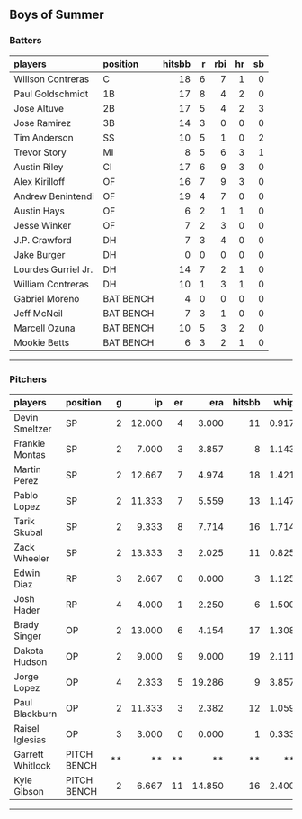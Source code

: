 ## Boys of Summer

### Batters

 
|players             |position  | hitsbb|  r| rbi| hr| sb| 
|:-------------------|:---------|------:|--:|---:|--:|--:| 
|Willson Contreras   |C         |     18|  6|   7|  1|  0| 
|Paul Goldschmidt    |1B        |     17|  8|   4|  2|  0| 
|Jose Altuve         |2B        |     17|  5|   4|  2|  3| 
|Jose Ramirez        |3B        |     14|  3|   0|  0|  0| 
|Tim Anderson        |SS        |     10|  5|   1|  0|  2| 
|Trevor Story        |MI        |      8|  5|   6|  3|  1| 
|Austin Riley        |CI        |     17|  6|   9|  3|  0| 
|Alex Kirilloff      |OF        |     16|  7|   9|  3|  0| 
|Andrew Benintendi   |OF        |     19|  4|   7|  0|  0| 
|Austin Hays         |OF        |      6|  2|   1|  1|  0| 
|Jesse Winker        |OF        |      7|  2|   3|  0|  0| 
|J.P. Crawford       |DH        |      7|  3|   4|  0|  0| 
|Jake Burger         |DH        |      0|  0|   0|  0|  0| 
|Lourdes Gurriel Jr. |DH        |     14|  7|   2|  1|  0| 
|William Contreras   |DH        |     10|  1|   3|  1|  0| 
|Gabriel Moreno      |BAT BENCH |      4|  0|   0|  0|  0| 
|Jeff McNeil         |BAT BENCH |      7|  3|   1|  0|  0| 
|Marcell Ozuna       |BAT BENCH |     10|  5|   3|  2|  0| 
|Mookie Betts        |BAT BENCH |      6|  3|   2|  1|  0| 


* * *

### Pitchers

 
|players          |position    |  g|     ip| er|    era| hitsbb|  whip| so|  w| sv| 
|:----------------|:-----------|--:|------:|--:|------:|------:|-----:|--:|--:|--:| 
|Devin Smeltzer   |SP          |  2| 12.000|  4|  3.000|     11| 0.917| 12|  0|  0| 
|Frankie Montas   |SP          |  2|  7.000|  3|  3.857|      8| 1.143|  8|  0|  0| 
|Martin Perez     |SP          |  2| 12.667|  7|  4.974|     18| 1.421| 10|  2|  0| 
|Pablo Lopez      |SP          |  2| 11.333|  7|  5.559|     13| 1.147| 10|  0|  0| 
|Tarik Skubal     |SP          |  2|  9.333|  8|  7.714|     16| 1.714|  6|  0|  0| 
|Zack Wheeler     |SP          |  2| 13.333|  3|  2.025|     11| 0.825| 13|  1|  0| 
|Edwin Diaz       |RP          |  3|  2.667|  0|  0.000|      3| 1.125|  6|  0|  2| 
|Josh Hader       |RP          |  4|  4.000|  1|  2.250|      6| 1.500|  7|  0|  3| 
|Brady Singer     |OP          |  2| 13.000|  6|  4.154|     17| 1.308| 14|  0|  0| 
|Dakota Hudson    |OP          |  2|  9.000|  9|  9.000|     19| 2.111|  5|  1|  0| 
|Jorge Lopez      |OP          |  4|  2.333|  5| 19.286|      9| 3.857|  6|  0|  0| 
|Paul Blackburn   |OP          |  2| 11.333|  3|  2.382|     12| 1.059| 12|  0|  0| 
|Raisel Iglesias  |OP          |  3|  3.000|  0|  0.000|      1| 0.333|  5|  0|  2| 
|Garrett Whitlock |PITCH BENCH | **|     **| **|     **|     **|    **| **| **| **| 
|Kyle Gibson      |PITCH BENCH |  2|  6.667| 11| 14.850|     16| 2.400|  4|  0|  0| 


* * *


